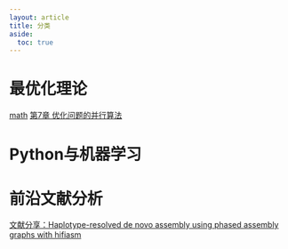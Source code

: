 ```yaml
---
layout: article
title: 分类
aside:
  toc: true
---
```




# 最优化理论

[math](/2021/04/27/math.html)
[第7章 优化问题的并行算法](/2021/05/26/parallel_algorithm.html)

# Python与机器学习

# 前沿文献分析

[文献分享：Haplotype-resolved de novo assembly using phased assembly graphs with hifiasm](/2021/05/06/hifiasm.html)
